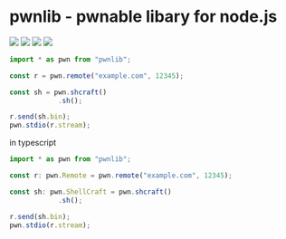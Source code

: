 # pwnlib - pwnable libary for node.js

<img src="https://img.shields.io/github/last-commit/pribess/pwnlib?style=flat-square"></img>
<img src="https://img.shields.io/npm/dt/pwnlib?style=flat-square"></img>
<img src="https://img.shields.io/npm/l/pwnlib?style=flat-square">
<a href="https://discord.gg/Vdns6W3Bfz"><img src="https://img.shields.io/discord/986318660803108935?color=7289da&label=%20&logo=discord&logoColor=white&style=flat-square"></a>

```javascript
import * as pwn from "pwnlib";

const r = pwn.remote("example.com", 12345);

const sh = pwn.shcraft()
            .sh();

r.send(sh.bin);
pwn.stdio(r.stream);
```

in typescript

```typescript
import * as pwn from "pwnlib";

const r: pwn.Remote = pwn.remote("example.com", 12345);

const sh: pwn.ShellCraft = pwn.shcraft()
            .sh();

r.send(sh.bin);
pwn.stdio(r.stream);
```

